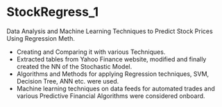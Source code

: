 # StockRegress_1
Data Analysis and Machine Learning Techniques to Predict Stock Prices Using Regression Meth.


- Creating and Comparing it with various Techniques.
- Extracted tables from Yahoo Finance website, modified and finally created the NN of the Stochastic Model. 
- Algorithms and Methods for applying Regression techniques, SVM, Decision Tree, ANN etc. were used. 
- Machine learning techniques on data feeds for automated trades and various Predictive Financial Algorithms were considered onboard.
